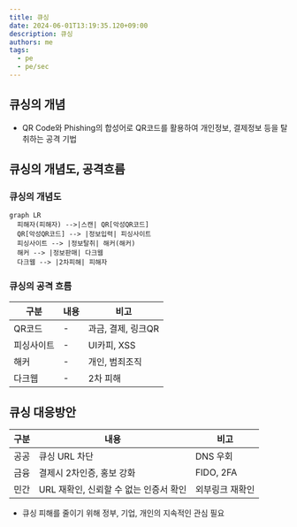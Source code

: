 ```yaml
---
title: 큐싱
date: 2024-06-01T13:19:35.120+09:00
description: 큐싱
authors: me
tags:
  - pe
  - pe/sec
---
```


## 큐싱의 개념

- QR Code와 Phishing의 합성어로 QR코드를 활용하여 개인정보, 결제정보 등을 탈취하는 공격 기법

## 큐싱의 개념도, 공격흐름

### 큐싱의 개념도

```mermaid
graph LR
  피해자(피해자) -->|스캔| QR[악성QR코드]
  QR[악성QR코드] --> |정보입력| 피싱사이트
  피싱사이트 --> |정보탈취| 해커(해커)
  해커 --> |정보판매| 다크웹
  다크웹 --> |2차피해| 피해자
```

### 큐싱의 공격 흐름

| 구분       | 내용 | 비고               |
| ---------- | ---- | ------------------ |
| QR코드     | -    | 과금, 결제, 링크QR |
| 피싱사이트 | -    | UI카피, XSS        |
| 해커       | -    | 개인, 범죄조직     |
| 다크웹     | -    | 2차 피해           |

## 큐싱 대응방안

| 구분 | 내용                                   | 비고            |
| ---- | -------------------------------------- | --------------- |
| 공공 | 큐싱 URL 차단                          | DNS 우회        |
| 금융 | 결제시 2차인증, 홍보 강화              | FIDO, 2FA       |
| 민간 | URL 재확인, 신뢰할 수 없는 인증서 확인 | 외부링크 재확인 |

- 큐싱 피해를 줄이기 위해 정부, 기업, 개인의 지속적인 관심 필요
